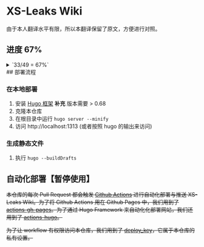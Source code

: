 # XS-Leaks Wiki

由于本人翻译水平有限，所以本翻译保留了原文，方便进行对照。

## 进度 67%
<details>
<summary>`33/49 = 67%`</summary>

- [x] `README.md`
- [x] `_index.md`
- [x] `attacks/_index.md`
- [x] `attacks/xs-search.md`
- [x] `attacks/window-references.md`
- [x] `attacks/navigations.md`
- [x] `attacks/css-tricks.md`
- [x] `attacks/frame-counting.md`
- [x] `attacks/error-events.md`
- [x] `attacks/cache-probing.md`
- [x] `attacks/element-leaks.md`
- [x] `attacks/id-attribute.md`
- [x] `attacks/postmessage-broadcasts.md`
- [x] `attacks/browser-features/_index.md`
- [x] `attacks/browser-features/corb.md`
- [x] `attacks/browser-features/corp.md`
- [x] `attacks/timing-attacks/_index.md`
- [x] `attacks/timing-attacks/clocks.md`
- [x] `attacks/timing-attacks/connection-pool.md`
- [x] `attacks/timing-attacks/execution-timing.md`
- [x] `attacks/timing-attacks/hybrid-timing.md`
- [x] `attacks/timing-attacks/network-timing.md`
- [x] `attacks/timing-attacks/performance-api.md`
- [x] `attacks/experiments/_index.md`
- [x] `attacks/experiments/portals.md`
- [x] `attacks/experiments/scroll-to-text-fragment.md`
- [x] `attacks/css-injection.md`
- [x] `attacks/historical/_index.md`
- [x] `attacks/historical/content-type.md`
- [x] `attacks/historical/stateful-browser-features.md`
- [x] `defenses/_index.md`
- [x] `defenses/opt-in/_index.md`
- [x] `defenses/opt-in/coop.md`
- [ ] `defenses/opt-in/corp.md`

</details>
## 部署流程

### 在本地部署

1. 安装 [Hugo 框架](https://gohugo.io/getting-started/installing/) **补充** 版本需要 > 0.68
2. 克隆本仓库
3. 在根目录中运行 `hugo server --minify`
4. 访问 http://localhost:1313 (或者按照 hugo 的输出来访问)

### 生成静态文件

1. 执行 `hugo --buildDrafts`

## 自动化部署【暂停使用】

~~本仓库的每次 Pull Request 都会触发 [Github Actions](https://github.com/features/actions) 进行自动化部署与推送 XS-Leaks Wiki。为了将 Github Actions 用在 Github Pages 中，我们用到了 [actions-gh-pages](https://github.com/peaceiris/actions-gh-pages)。为了通过 Hugo Framework 来自动化化部署网站，我们还用到了 [actions-hugo](https://github.com/peaceiris/actions-hugo)。~~

~~为了让 workflow 有权限访问本仓库，我们用到了 [deploy_key](https://github.com/peaceiris/actions-gh-pages#%EF%B8%8F-set-ssh-private-key-deploy_key)，它属于本仓库的私有设置。~~
